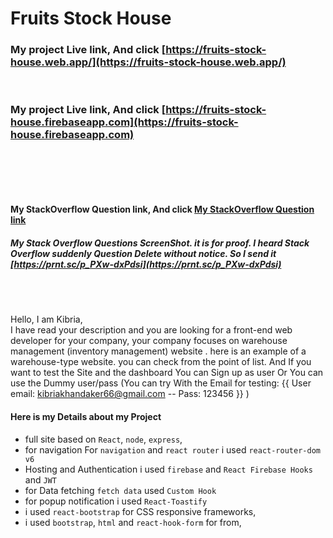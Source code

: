 # Fruits Stock House

### My project Live link, And click [https://fruits-stock-house.web.app/](https://fruits-stock-house.web.app/)

<br/>

### My project Live link, And click [https://fruits-stock-house.firebaseapp.com](https://fruits-stock-house.firebaseapp.com)

<br/>

<br /><br />
#### My StackOverflow Question link, And click [My StackOverflow Question link](https://stackoverflow.com/questions/72130030/in-react-login-component-firebase-login-signup-is-working-but-when-i-am-trying-t)

##### My Stack Overflow Questions ScreenShot. it is for proof. I heard Stack Overflow suddenly Question Delete without notice. So I send it [https://prnt.sc/p_PXw-dxPdsi](https://prnt.sc/p_PXw-dxPdsi)

<br /><br />

Hello,
I am Kibria,
<br />
I have read your description and you are looking for a front-end web developer for your company, your company focuses on warehouse management (inventory management) website . here is an example of a warehouse-type website. you can check from the point of list. And If you want to test the Site and the dashboard You can Sign up as user Or You can use the Dummy user/pass  (You can try With the Email for testing: {{ User email: kibriakhandaker66@gmail.com  -- Pass: 123456 }} )

#### Here is my Details about my Project

- full site based on `React`, `node`, `express`,
- for navigation For `navigation` and `react router` i used `react-router-dom v6`
- Hosting and Authentication i used `firebase` and `React Firebase Hooks` and `JWT`
- for Data fetching `fetch data` used `Custom Hook`
- for popup notification i used `React-Toastify`
- i used `react-bootstrap` for CSS responsive frameworks,
- i used `bootstrap`, `html` and `react-hook-form` for from,
